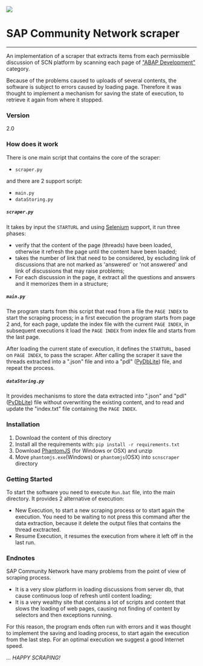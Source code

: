 <img src="http://blogs-images.forbes.com/sap/files/2011/01/SCN_Logo473x128px.gif">

# SAP Community Network scraper
--------
An implementation of a scraper that extracts items from each permissible discussion of SCN platform by scanning each page of ["ABAP Development"](http://scn.sap.com/community/abap/content?filterID=contentstatus[published]~objecttype~objecttype[thread]) category. 

Because of the problems caused to uploads of several contents, the software is subject to errors caused by loading page. 
Therefore it was thought to implement a mechanism for saving the state of execution, to retrieve it again from where it stopped.

### Version
2.0

### How does it work 
There is one main script that contains the core of the scraper:
- `scraper.py`

and there are 2 support script:
- `main.py`
- `dataStoring.py`

##### `scraper.py`
It takes by input the `STARTURL` and using [Selenium](http://www.seleniumhq.org/) support, it run three phases:
* verify that the content of the page (threads) have been loaded, otherwise it refresh the page until the content have been loaded;
* takes the number of link that need to be considered, by escluding link of discussions that are not
 marked as 'answered' or 'not answered' and link of discussions that may raise problems;
* For each discussion in the page, it extract all the questions and answers and it memorizes them in a structure;

##### `main.py`
The program starts from this script that read from a file the `PAGE INDEX` to start the scraping process;
 in a first execution the program starts from page 2 and, for each page, update the index file with the current `PAGE INDEX`, 
 in subsequent executions it load the `PAGE INDEX` from index file and starts from the last page.

After loading the current state of execution, it defines the `STARTURL`, based on `PAGE INDEX`, to pass the scraper. 
After calling the scraper it save the threads extracted into a ".json" file and into a "pdl" ([PyDbLite](http://www.pydblite.net/en/)) file, and repeat the process.

##### `dataStoring.py`
It provides mechanisms to store the data extracted into ".json" and "pdl" ([PyDbLite](http://www.pydblite.net/en/)) file without overwriting the existing content,
 and to read and update the "index.txt" file containing the `PAGE INDEX`. 
 
### Installation
1. Download the content of this directory
2. Install all the requirements with: `pip install -r requirements.txt`
3. Download [PhantomJS](http://phantomjs.org/) (for Windows or OSX) and unzip
4. Move `phantomjs.exe`(Windows) or `phantomjs`(OSX) into `scnscraper` directory 

### Getting Started
To start the software you need to execute `Run.bat` file, into the main directory. It provides 2 alternative of execution:

* New Execution, to start a new scraping process or to start again the execution. You need to be waiting to not press this command after the data extraction,
 because it delete the output files that contains the thread exctracted. 
* Resume Execution, it resumes the execution from where it left off in the last run.

### Endnotes
SAP Community Network have many problems from the point of view of scraping process.

- It is a very slow platform in loading discussions from server db, that cause continuous loop of refresh until content loading;
- It is a very wealthy site that contains a lot of scripts and content that slows the loading of web pages, 
causing not finding of content by selectors and then exceptions running.

For this reason, the program ends often run with errors and it was thought to implement the saving and loading process, 
to start again the execution from the last step. For an optimal execution we suggest a good Internet speed. 

*... HAPPY SCRAPING!*
